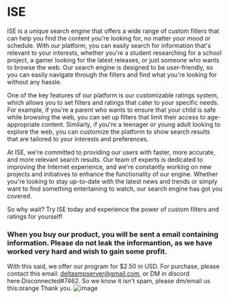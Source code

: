 # ISE
ISE is a unique search engine that offers a wide range of custom filters that can help you find the content you're looking for, no matter your mood or schedule. With our platform, you can easily search for information that's relevant to your interests, whether you're a student researching for a school project, a gamer looking for the latest releases, or just someone who wants to browse the web. Our search engine is designed to be user-friendly, so you can easily navigate through the filters and find what you're looking for without any hassle.

One of the key features of our platform is our customizable ratings system, which allows you to set filters and ratings that cater to your specific needs. For example, if you're a parent who wants to ensure that your child is safe while browsing the web, you can set up filters that limit their access to age-appropriate content. Similarly, if you're a teenager or young adult looking to explore the web, you can customize the platform to show search results that are tailored to your interests and preferences.

At ISE, we're committed to providing our users with faster, more accurate, and more relevant search results. Our team of experts is dedicated to improving the Internet experience, and we're constantly working on new projects and initiatives to enhance the functionality of our engine. Whether you're looking to stay up-to-date with the latest news and trends or simply want to find something entertaining to watch, our search engine has got you covered.

So why wait? Try ISE today and experience the power of custom filters and ratings for yourself!

<h3> When you buy our product, you will be sent a email containing information. Please do not leak the informantion, as we have worked very hard and wish to gain some profit. </h3>

With this said, we offer our program for $2.50 in USD. For purchase, please contact this email: deltasmpserver@gmail.com, or DM in discord here:Disconnected#7462. So we know it isn't spam, please dm/email us this:orange
Thank you.
![image](https://user-images.githubusercontent.com/119422049/225017357-64b710f8-7eca-4356-92a5-0152af7144bf.png)
